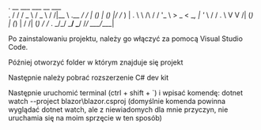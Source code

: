 .             __   ___   ___    __ ___  
.            / /  / _ \ / _ \  / /|__ \ 
.__      __/ /_ | (_) | (_) |/ /_   ) |
. \ \ /\ / / '_ \ > _ < \__, | '_ \ / / 
.  \ V  V /| (_) | (_) |  / /| (_) / /_ 
.   \_/\_/  \___/ \___/  /_/  \___/____|
                                                        

Po zainstalowaniu projektu, należy go włączyć za pomocą Visual Studio Code.

Później otworzyć folder w którym znajduje się projekt

Następnie należy pobrać rozszerzenie C# dev kit

Następnie uruchomić terminal (ctrl + shift + `) i wpisać komendę: dotnet watch --project blazor\blazor.csproj (domyślnie komenda powinna wyglądać
dotnet watch, ale z niewiadomych dla mnie przyczyn, nie uruchamia się na moim sprzęcie w ten sposób)
